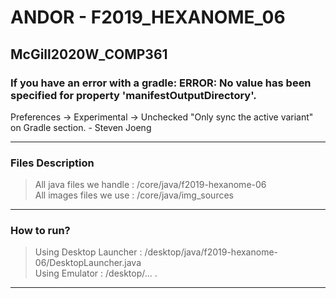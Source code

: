 # ANDOR - F2019_HEXANOME_06
## McGill2020W_COMP361


### If you have an error with a gradle: ERROR: No value has been specified for property 'manifestOutputDirectory'.
Preferences -> Experimental -> Unchecked "Only sync the active variant" on Gradle section. - Steven Joeng

----

### Files Description
> All java files we handle : /core/java/f2019-hexanome-06<br>
> All images files we use : /core/java/img_sources 

----

### How to run?
> Using Desktop Launcher : /desktop/java/f2019-hexanome-06/DesktopLauncher.java<br>
> Using Emulator : /desktop/... .

----
